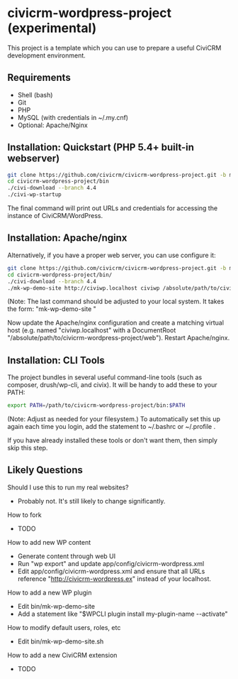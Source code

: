 # civicrm-wordpress-project (experimental)

This project is a template which you can use to prepare a useful CiviCRM
development environment.

## Requirements

 * Shell (bash)
 * Git
 * PHP
 * MySQL (with credentials in ~/.my.cnf)
 * Optional: Apache/Nginx

## Installation: Quickstart (PHP 5.4+ built-in webserver)

```bash
git clone https://github.com/civicrm/civicrm-wordpress-project.git -b master
cd civicrm-wordpress-project/bin
./civi-download --branch 4.4
./civi-wp-startup
```

The final command will print out URLs and credentials for accessing the
instance of CiviCRM/WordPress.

## Installation: Apache/nginx

Alternatively, if you have a proper web server, you can use configure it:

```bash
git clone https://github.com/civicrm/civicrm-wordpress-project.git -b master
cd civicrm-wordpress-project/bin/
./civi-download --branch 4.4
./mk-wp-demo-site http://civiwp.localhost civiwp /absolute/path/to/civicrm-wordpress-project/web
```

(Note: The last command should be adjusted to your local system. It takes the form: "mk-wp-demo-site <demo-site-url> <demo-db-name> <web-root>"

Now update the Apache/nginx configuration and create a matching virtual host (e.g.
named "civiwp.localhost" with a DocumentRoot "/absolute/path/to/civicrm-wordpress-project/web").
Restart Apache/nginx.

## Installation: CLI Tools

The project bundles in several useful command-line tools (such as composer,
drush/wp-cli, and civix). It will be handy to add these to your PATH:

```bash
export PATH=/path/to/civicrm-wordpress-project/bin:$PATH
```

(Note: Adjust as needed for your filesystem.) To automatically set this up
again each time you login, add the statement to ~/.bashrc or ~/.profile .

If you have already installed these tools or don't want them, then
simply skip this step.

## Likely Questions

Should I use this to run my real websites?

 * Probably not. It's still likely to change significantly.

How to fork

 * TODO

How to add new WP content

 * Generate content through web UI
 * Run "wp export" and update app/config/civicrm-wordpress.xml
 * Edit app/config/civicrm-wordpress.xml and ensure that all URLs reference
    "http://civicrm-wordpress.ex" instead of your localhost.

How to add a new WP plugin

 * Edit bin/mk-wp-demo-site
 * Add a statement like "$WPCLI plugin install my-plugin-name --activate"

How to modify default users, roles, etc

 * Edit bin/mk-wp-demo-site.sh

How to add a new CiviCRM extension

 * TODO
